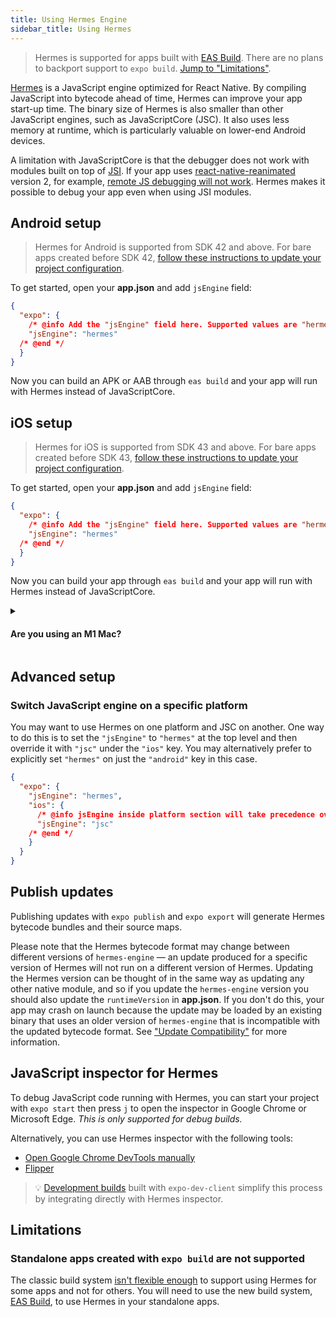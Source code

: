 ```yaml
---
title: Using Hermes Engine
sidebar_title: Using Hermes
---
```


> Hermes is supported for apps built with [EAS Build](https://docs.expo.dev/build/introduction/). There are no plans to backport support to `expo build`. [Jump to "Limitations"](#limitations).

[Hermes](https://hermesengine.dev/) is a JavaScript engine optimized for React Native. By compiling JavaScript into bytecode ahead of time, Hermes can improve your app start-up time. The binary size of Hermes is also smaller than other JavaScript engines, such as JavaScriptCore (JSC). It also uses less memory at runtime, which is particularly valuable on lower-end Android devices.

A limitation with JavaScriptCore is that the debugger does not work with modules built on top of [JSI](https://github.com/react-native-community/discussions-and-proposals/issues/91). If your app uses [react-native-reanimated](https://github.com/software-mansion/react-native-reanimated) version 2, for example, [remote JS debugging will not work](https://docs.swmansion.com/react-native-reanimated/docs/#known-problems-and-limitations). Hermes makes it possible to debug your app even when using JSI modules.

## Android setup

> Hermes for Android is supported from SDK 42 and above. For bare apps created before SDK 42, [follow these instructions to update your project configuration](https://expo.fyi/hermes-android-config).

To get started, open your **app.json** and add `jsEngine` field:

<!-- prettier-ignore -->
```json
{
  "expo": {
    /* @info Add the "jsEngine" field here. Supported values are "hermes" or "jsc" */
    "jsEngine": "hermes"
  /* @end */
  }
}
```

Now you can build an APK or AAB through `eas build` and your app will run with Hermes instead of JavaScriptCore.

## iOS setup

> Hermes for iOS is supported from SDK 43 and above. For bare apps created before SDK 43, [follow these instructions to update your project configuration](https://expo.fyi/hermes-ios-config).

To get started, open your **app.json** and add `jsEngine` field:

<!-- prettier-ignore -->
```json
{
  "expo": {
    /* @info Add the "jsEngine" field here. Supported values are "hermes" or "jsc" */
    "jsEngine": "hermes"
  /* @end */
  }
}
```

Now you can build your app through `eas build` and your app will run with Hermes instead of JavaScriptCore.

<details><summary><h4>Are you using an M1 Mac?</h4></summary>
<p>

When using Hermes for iOS, you may encounter the following error when building for the simulator:

> ❌ `ld: building for iOS Simulator, but linking in dylib built for iOS, file '/path/to/projectName/ios/Pods/hermes-engine/destroot/Library/Frameworks/iphoneos/hermes.framework/hermes' for architecture arm64`

This is [a known issue for React Native 0.64](https://github.com/facebook/hermes/issues/468); to workaround it, you can add the following patch to your `ios/Podfile`:

```diff
--- a/ios/Podfile
+++ b/ios/Podfile
@@ -25,6 +25,22 @@ target 'HelloWorld' do
   post_install do |installer|
     react_native_post_install(installer)

+    # Workaround simulator build error for hermes with react-native 0.64 on mac m1 devices
+    arm_value = `/usr/sbin/sysctl -n hw.optional.arm64 2>&1`.to_i
+    has_hermes = has_pod(installer, 'hermes-engine')
+    if arm_value == 1 && has_hermes
+      projects = installer.aggregate_targets
+        .map{ |t| t.user_project }
+        .uniq{ |p| p.path }
+        .push(installer.pods_project)
+      projects.each do |project|
+        project.build_configurations.each do |config|
+          config.build_settings["EXCLUDED_ARCHS[sdk=iphonesimulator*]"] = config.build_settings["EXCLUDED_ARCHS[sdk=iphonesimulator*]"] + ' arm64'
+        end
+        project.save()
+      end
+    end
+
     # Workaround `Cycle inside FBReactNativeSpec` error for react-native 0.64
     # Reference: https://github.com/software-mansion/react-native-screens/issues/842#issuecomment-812543933
     installer.pods_project.targets.each do |target|
```

Reinstall Pods and clean Xcode build cache:

```
$ npx pod-install
$ xcodebuild clean -workspace ios/{projectName}.xcworkspace -scheme {projectName}
```

</p>
</details>

## Advanced setup

### Switch JavaScript engine on a specific platform

You may want to use Hermes on one platform and JSC on another. One way to do this is to set the `"jsEngine"` to `"hermes"` at the top level and then override it with `"jsc"` under the `"ios"` key. You may alternatively prefer to explicitly set `"hermes"` on just the `"android"` key in this case.

<!-- prettier-ignore -->
```json
{
  "expo": {
    "jsEngine": "hermes",
    "ios": {
      /* @info jsEngine inside platform section will take precedence over the common field */
      "jsEngine": "jsc"
    /* @end */
    }
  }
}
```

## Publish updates

Publishing updates with `expo publish` and `expo export` will generate Hermes bytecode bundles and their source maps.

Please note that the Hermes bytecode format may change between different versions of `hermes-engine` — an update produced for a specific version of Hermes will not run on a different version of Hermes. Updating the Hermes version can be thought of in the same way as updating any other native module, and so if you update the `hermes-engine` version you should also update the `runtimeVersion` in **app.json**. If you don't do this, your app may crash on launch because the update may be loaded by an existing binary that uses an older version of `hermes-engine` that is incompatible with the updated bytecode format. See ["Update Compatibility"](https://docs.expo.dev/bare/updating-your-app/#update-compatibility) for more information.

## JavaScript inspector for Hermes

To debug JavaScript code running with Hermes, you can start your project with `expo start` then press `j` to open the inspector in Google Chrome or Microsoft Edge. _This is only supported for debug builds._

Alternatively, you can use Hermes inspector with the following tools:

- [Open Google Chrome DevTools manually](https://reactnative.dev/docs/hermes#debugging-js-on-hermes-using-google-chromes-devtools)
- [Flipper](https://fbflipper.com/)

> 💡 [Development builds](/development/introduction.md) built with `expo-dev-client` simplify this process by integrating directly with Hermes inspector.

## Limitations

### Standalone apps created with `expo build` are not supported

The classic build system [isn't flexible enough](https://blog.expo.dev/expo-managed-workflow-in-2021-5b887bbf7dbb) to support using Hermes for some apps and not for others. You will need to use the new build system, [EAS Build](https://docs.expo.dev/build/introduction/), to use Hermes in your standalone apps.
